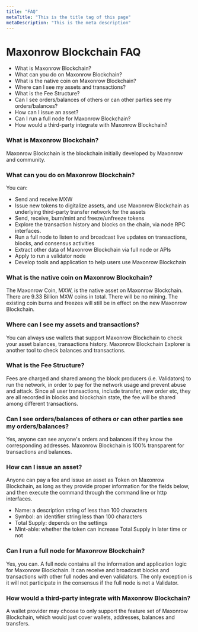 ```yaml
---
title: "FAQ"
metaTitle: "This is the title tag of this page"
metaDescription: "This is the meta description"
---
```


# Maxonrow Blockchain FAQ
* What is Maxonrow Blockchain?
* What can you do on Maxonrow Blockchain?
* What is the native coin on Maxonrow Blockchain?
* Where can I see my assets and transactions?
* What is the Fee Structure?
* Can I see orders/balances of others or can other parties see my orders/balances?
* How can I issue an asset?
* Can I run a full node for Maxonrow Blockchain?
* How would a third-party integrate with Maxonrow Blockchain?


### What is Maxonrow Blockchain?
Maxonrow Blockchain is the blockchain initially developed by Maxonrow and community.

### What can you do on Maxonrow Blockchain?
You can:

* Send and receive MXW
* Issue new tokens to digitalize assets, and use Maxonrow Blockchain as underlying
    third-party transfer network for the assets
* Send, receive, burn/mint and freeze/unfreeze tokens
* Explore the transaction history and blocks on the chain, via node RPC interfaces.
* Run a full node to listen to and broadcast live updates on transactions, blocks, and consensus activities
* Extract other data of Maxonrow Blockchain via full node or APIs
* Apply to run a validator node
* Develop tools and application to help users use Maxonrow Blockchain 

### What is the native coin on Maxonrow Blockchain?
The Maxonrow Coin, MXW, is the native asset on Maxonrow Blockchain. There are 9.33 Billion MXW coins in total. There will be no mining. The existing coin burns and freezes will still be in effect on the new Maxonrow Blockchain.

### Where can I see my assets and transactions?
You can always use wallets that support Maxonrow Blockchain to check your asset balances, transactions history. Maxonrow Blockchain Explorer is another tool to check balances and transactions.

### What is the Fee Structure?
Fees are charged and shared among the block producers (i.e. Validators) to run the network, in order to pay for the network usage and prevent abuse and attack. Since all user transactions, include transfer, new order etc, they are all recorded in blocks and blockchain state, the fee will be shared among different transactions. 

### Can I see orders/balances of others or can other parties see my orders/balances?
Yes, anyone can see anyone's orders and balances if they know the corresponding addresses. Maxonrow Blockchain is 100% transparent for transactions and balances.

### How can I issue an asset?
Anyone can pay a fee and issue an asset as Token on Maxonrow Blockchain, as long as they provide proper information for the fields below, and then execute the command through the command line or http interfaces.

* Name: a description string of less than 100 characters
* Symbol: an identifier string less than 100 characters
* Total Supply: depends on the settings
* Mint-able: whether the token can increase Total Supply in later time or not

### Can I run a full node for Maxonrow Blockchain?
Yes, you can. A full node contains all the information and application logic for Maxonrow Blockchain. It can receive and broadcast blocks and transactions with other full nodes and even validators. The only exception is it will not participate in the consensus if the full node is not a Validator.


### How would a third-party integrate with Maxonrow Blockchain?
A wallet provider may choose to only support the feature set of Maxonrow Blockchain, which would just cover wallets, addresses, balances and transfers.



